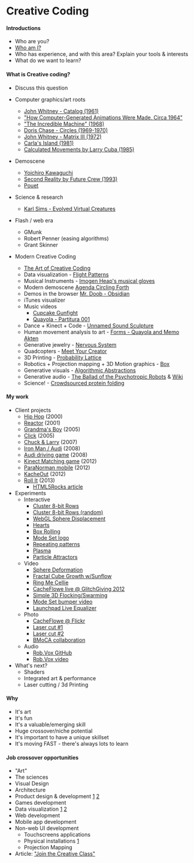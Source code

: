 
# Creative Coding

#### Introductions
* Who are you?
* [Who am I?](https://github.com/cacheflowe/creative-coding-class-notes/blob/master/bio-justin.md)
* Who has experience, and with this area? Explain your tools & interests
* What do we want to learn?

#### What is Creative coding?
* Discuss this question

* Computer graphics/art roots
	* [John Whitney - Catalog (1961)](https://www.youtube.com/watch?v=TbV7loKp69s)
	* ["How Computer-Generated Animations Were Made, Circa 1964"](https://www.youtube.com/watch?v=_Lmi6cmrq0w)
	* ["The Incredible Machine" (1968)](https://www.youtube.com/watch?v=crbfSY6vf7s)
	* [Doris Chase - Circles (1969-1970)](https://www.youtube.com/watch?v=IkNpWG2LypQ)
	* [John Whitney - Matrix III (1972)](http://www.youtube.com/watch?v=ZrKgyY5aDvA)
	* [Carla's Island (1981)](http://www.youtube.com/watch?v=kO-JB1WHmRc)
	* [Calculated Movements by Larry Cuba (1985)](http://www.youtube.com/watch?v=wH0MXZ-T4Js)
* Demoscene
	* [Yoichiro Kawaguchi](http://uihacker.blogspot.com/2013/07/inspiration-yoichiro-kawaguchi.html)
	* [Second Reality by Future Crew (1993)](http://www.youtube.com/watch?v=rFv7mHTf0nA)
 	* [Pouet](http://www.pouet.net/)
* Science & research
	* [Karl Sims - Evolved Virtual Creatures](http://www.youtube.com/watch?v=JBgG_VSP7f8)
* Flash / web era
	* GMunk
	* Robert Penner (easing algorithms)
	* Grant Skinner
* Modern Creative Coding
	* [The Art of Creative Coding](http://www.youtube.com/watch?v=eBV14-3LT-g)
	* Data visualization - [Flight Patterns](http://www.youtube.com/watch?v=ystkKXzt9Wk)
	* Musical Instruments - [Imogen Heap's musical gloves](http://www.youtube.com/watch?v=6btFObRRD9k)
	* Modern demoscene [Agenda Circling Forth](http://www.youtube.com/watch?v=GJruj0YkDsg)
	* Demos in the browser [Mr. Doob - Obsidian](http://www.mrdoob.com/files/temp/xplsv_obsidian/)
	* iTunes visualizer
	* Music videos
		* [Cupcake Gunfight](https://vimeo.com/10902493)
		* [Quayola - Partitura 001](https://vimeo.com/23281150)
	* Dance + Kinect + Code - [Unnamed Sound Sculpture](https://vimeo.com/38840688)
	* Human movement analysis to art - [Forms - Quayola and Memo Akten](http://www.youtube.com/watch?v=Xe-C_rv3_p0)
	* Generative jewelry - [Nervous System](https://vimeo.com/48902614)
	* Quadcopters - [Meet Your Creator](http://www.youtube.com/watch?v=cseTX_rW3uM)
	* 3D Printing - [Probability Lattice](http://www.flickr.com/photos/watz/7166887796/in/photostream/)
	* Robotics + Projection mapping + 3D Motion graphics - [Box](https://vimeo.com/75260457)
	* Generative visuals - [Algorithmic Abstractions](http://www.flickr.com/groups/_aa/pool/)
	* Generative audio - [The Ballad of the Psychotropic Robots](https://www.youtube.com/watch?v=nhq6wzgFEXc) & [Wiki](http://en.wikipedia.org/wiki/Algorithmic_music)
	* Science! - [Crowdsourced protein folding](http://news.cnet.com/8301-11386_3-57365693-76/crowdsourcing-gamers-best-computers-on-protein-folding/)
	
#### My work
* Client projects
	* [Hip Hop](http://justinefekt.com/images/game_dayjob_clevermedia_0010_hip-hop_05.jpg) (2000)
	* [Reactor](http://justinefekt.com/images/game_dayjob_clevermedia_0104_reactor_05.jpg) (2001)
	* [Grandma's Boy](http://justinefekt.com/images/game_dayjob_factory_0512_grandmas-boy-car-bed-grand-prix_04.jpg) (2005)
	* [Click](http://justinefekt.com/images/site_dayjob_factory_0605_click-sony_01.jpg) (2005)
	* [Chuck & Larry](http://justinefekt.com/images/game_dayjob_factory_0704_chuck-and-larry-game_04.jpg) (2007)
	* [Iron Man / Audi](http://justinefekt.com/images/game_dayjob_factory_0803_audi-iron-man-game_03.jpg) (2008)
	* [Audi driving game](http://justinefekt.com/images/game_dayjob_factory_0809_audi-a4-game-v2_04.jpg) (2008)
	* [Kinect Matching game](https://vimeo.com/56513641) (2012)
	* [ParaNorman mobile](https://vimeo.com/52507615) (2012)
	* [KacheOut](https://vimeo.com/43230920) (2012)
	* [Roll It](http:/g.co/rollit) (2013)
		* [HTML5Rocks article](http://www.html5rocks.com/en/tutorials/casestudies/roll-it/)
* Experiments
	* Interactive
		* [Cluster 8-bit Rows](http://cacheflowe.com/secret/clyfford/experiments/cluster-8-bit-rows/cluster-random.html)
		* [Cluster 8-bit Rows (random)](http://cacheflowe.github.io/html-experiments/experiment/cluster-8-bit-rows-random/)
		* [WebGL Sphere Displacement](http://cacheflowe.github.io/html-experiments/experiment/webgl-sphere-displacement/) 
		* [Hearts](http://cacheflowe.github.io/html-experiments/experiment/hearts/)
		* [Box Rolling](http://cacheflowe.github.io/html-experiments/experiment/box-roll/)
		* [Mode Set logo](http://cacheflowe.github.io/html-experiments/experiment/mode_set_logo/)
		* [Repeating patterns](http://cacheflowe.github.io/html-experiments/experiment/pattern-repeat-rotate/)
		* [Plasma](http://cacheflowe.github.io/html-experiments/experiment/plasma/)
		* [Particle Attractors](http://cacheflowe.github.io/html-experiments/experiment/particle-attractors/)
	* Video
		* [Sphere Deformation](https://vimeo.com/41744074)
		* [Fractal Cube Growth w/Sunflow](https://vimeo.com/12215994)
		* [Ring Me Cellie](https://vimeo.com/9795430)
		* [CacheFlowe live @ GlitchGiving 2012](http://www.youtube.com/watch?v=6G1jLZrN1Ig)
		* [Simple 3D Flocking/Swarming](https://vimeo.com/55213364)
		* [Mode Set bumper video](https://vimeo.com/50808297)
		* [Launchpad Live Equalizer](https://vimeo.com/29517018)
	* Photo
		* [CacheFlowe @ Flickr](http://www.flickr.com/photos/cacheflowe/)
		* [Laser cut #1](http://distilleryimage5.ak.instagram.com/2d5b2a741d6811e3b44a12313912ade0_7.jpg)
		* [Laser cut #2](http://distilleryimage3.ak.instagram.com/cf383a12201f11e383fa22000ae9035f_7.jpg)
		* [BMoCA collaboration](https://scontent-a-dfw.xx.fbcdn.net/hphotos-frc3/1378857_10201012252043397_1052547744_n.jpg)
	* Audio
		* [Rob.Vox GitHub](https://github.com/cacheflowe/Rob.Vox) 
		* [Rob.Vox video](http://vimeo.com/6025771)
* What's next?
	* Shaders
	* Integrated art & performance
	* Laser cutting / 3d Printing
	
#### Why
* It's art
* It's fun
* It's a valuable/emerging skill
* Huge crossover/niche potential
* It's important to have a unique skillset
* It's moving FAST - there's always lots to learn

#### Job crossover opportunities
* "Art"
* The sciences
* Visual Design
* Architecture
* Product design & development [1](https://vimeo.com/41450718) [2](http://n-e-r-v-o-u-s.com/shop/product.php?code=129&tag=jewelry)
* Games development
* Data visualization [1](http://www.ted.com/talks/aaron_koblin.html) [2](http://vimeo.com/46048177)
* Web development
* Mobile app development
* Non-web UI development 
	* Touchscreens applications
	* Physical installations [1](https://vimeo.com/35674495)
	* Projection Mapping
* Article: ["Join the Creative Class"](http://www.forbes.com/sites/elainepofeldt/2012/12/28/want-to-recession-proof-yourself-join-the-creative-class/)


